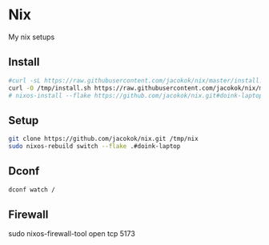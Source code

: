 # Nix

My nix setups

## Install

```bash
#curl -sL https://raw.githubusercontent.com/jacokok/nix/master/install.sh | bash
curl -O /tmp/install.sh https://raw.githubusercontent.com/jacokok/nix/master/install.sh
# nixos-install --flake https://github.com/jacokok/nix.git#doink-laptop
```

## Setup

```bash
git clone https://github.com/jacokok/nix.git /tmp/nix
sudo nixos-rebuild switch --flake .#doink-laptop
```

## Dconf

```bash
dconf watch /
```

## Firewall

sudo nixos-firewall-tool open tcp 5173